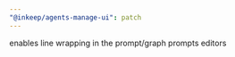 ```yaml
---
"@inkeep/agents-manage-ui": patch
---
```


enables line wrapping in the prompt/graph prompts editors
